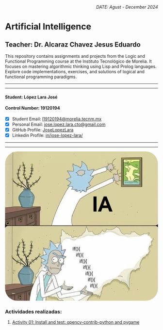 <p style="text-align: right;"><em>DATE: Agust - December 2024</em></p>

# **Artificial Intelligence**

## Teacher: Dr. Alcaraz Chavez Jesus Eduardo

This repository contains assignments and projects from the Logic and Functional Programming course at the Instituto Tecnológico de Morelia. It focuses on mastering algorithmic thinking using Lisp and Prolog languages. Explore code implementations, exercises, and solutions of logical and functional programming paradigms.

_______________________________________________________
_______________________________________________________

#### Student: López Lara José

#### Control Number: 19120194

* [x] Student Email: <l19120194@morelia.tecnm.mx>
* [x] Personal Email: <jose.lopez.lara.cto@gmail.com>
* [x] GitHub Profile: [JoseLopezLara](https://github.com/JoseLopezLara)
* [x] Linkedin Profile: [in/jose-lopez-lara/](https://www.linkedin.com/in/jose-lopez-lara/) 

_______________________________________________________
_______________________________________________________

<img src="assets/sdweqfwergerthwer.jpg" alt="Descripción de la imagen" style="border-radius: 40px;"/>

### Actividades realizadas:

01. [Activity 01: Install and test: opencv-contrib-python and pygame  ](01_Install_OpenCV_PyGame/README.md)